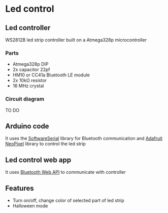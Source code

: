 # Led control
## Led controller

WS2812B led strip controller built on a Atmega328p microcontroller

### Parts
- Atmega328p DIP
- 2x capacitor 22pf
- HM10 or CC41a Bluetooth LE module
- 2x 10kΩ resistor
- 16 MHz crystal

### Circuit diagram

TO DO

## Arduino code

It uses the [SoftwareSerial](https://www.arduino.cc/en/Reference/softwareSerial) library for Bluetooth communication and [Adafruit NeoPixel](https://github.com/adafruit/Adafruit_NeoPixel) library to control the led strip

## Led control web app

 It uses [Bluetooth Web API](https://developer.mozilla.org/en-US/docs/Web/API/Web_Bluetooth_API) to communicate with controller
 
 ## Features
 - Turn on/off, change color of selected part of led strip
 - Halloween mode
